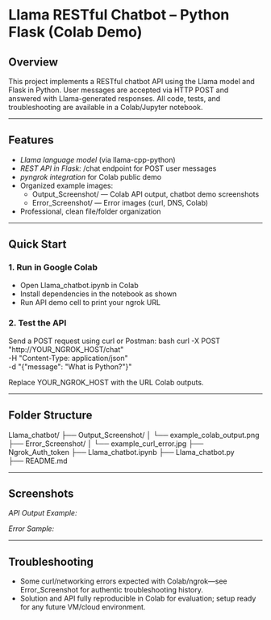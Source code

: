 # Llama RESTful Chatbot – Python Flask (Colab Demo)

## Overview

This project implements a RESTful chatbot API using the Llama model and Flask in Python. User messages are accepted via HTTP POST and answered with Llama-generated responses. All code, tests, and troubleshooting are available in a Colab/Jupyter notebook.

***

## Features

- *Llama language model* (via llama-cpp-python)
- *REST API in Flask:* /chat endpoint for POST user messages
- *pyngrok integration* for Colab public demo
- Organized example images:
  - Output_Screenshot/ — Colab API output, chatbot demo screenshots
  - Error_Screenshot/ — Error images (curl, DNS, Colab)
- Professional, clean file/folder organization

***

## Quick Start

### 1. Run in Google Colab

- Open Llama_chatbot.ipynb in Colab
- Install dependencies in the notebook as shown
- Run API demo cell to print your ngrok URL

### 2. Test the API

Send a POST request using curl or Postman:
bash
curl -X POST "http://YOUR_NGROK_HOST/chat" \
     -H "Content-Type: application/json" \
     -d "{\"message\": \"What is Python?\"}"

Replace YOUR_NGROK_HOST with the URL Colab outputs.

***

## Folder Structure

Llama_chatbot/
├── Output_Screenshot/
│   └── example_colab_output.png
├── Error_Screenshot/
│   └── example_curl_error.jpg
├── Ngrok_Auth_token
├── Llama_chatbot.ipynb
├── Llama_chatbot.py
├── README.md 

***

## Screenshots

*API Output Example:*  


*Error Sample:*  

***

## Troubleshooting

- Some curl/networking errors expected with Colab/ngrok—see Error_Screenshot for authentic troubleshooting history.
- Solution and API fully reproducible in Colab for evaluation; setup ready for any future VM/cloud environment.
